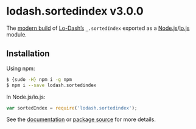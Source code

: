 # lodash.sortedindex v3.0.0

The [modern build](https://github.com/lodash/lodash/wiki/Build-Differences) of [Lo-Dash’s](https://lodash.com/) `_.sortedIndex` exported as a [Node.js](http://nodejs.org/)/[io.js](https://iojs.org/) module.

## Installation

Using npm:

```bash
$ {sudo -H} npm i -g npm
$ npm i --save lodash.sortedindex
```

In Node.js/io.js:

```js
var sortedIndex = require('lodash.sortedindex');
```

See the [documentation](https://lodash.com/docs#sortedIndex) or [package source](https://github.com/lodash/lodash/blob/3.0.0-npm-packages/lodash.sortedindex) for more details.
